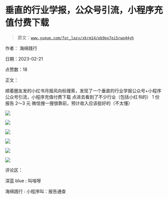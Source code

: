 # 垂直的行业学报，公众号引流，小程序充值付费下载

> 原文：[`www.yuque.com/for_lazy/xkrm14/eb9px7ei5rwo44yh`](https://www.yuque.com/for_lazy/xkrm14/eb9px7ei5rwo44yh)

作者： 海绵践行

日期：2023-02-21

点赞数：18

正文：

顺着圈友发的小红书月报风向标搜索，发现了一个垂直的行业学报公众号+小程序 公众号引流，小程序充值付费下载 点进去看到了不少行业（包括小红书的） 1 份报告 2～3 元 微信搜一搜很靠前，预计收入应该挺好的（不太懂）

![](img/323ea7439622949d9a9a75a86ec037cd.png)

![](img/7ededa1e7d2dc3db28cb6cccf2aff907.png)

![](img/e700e214329a7543a2446c20824ea6eb.png)

![](img/0adc8f3e00fb10ab1bcc3ee76e354f13.png)

![](img/8e295d099d9feed3e4f53df058568939.png)

![](img/bbb1e336d6653ddec97de54d1c717171.png)

评论区：

深蓝 blue : 叫啥呀

海绵践行 : 小程序叫：报告通查

